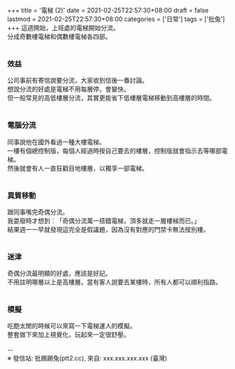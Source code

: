 +++
title = '電梯 (2)'
date = 2021-02-25T22:57:30+08:00
draft = false
lastmod = 2021-02-25T22:57:30+08:00
categories = ['日常']
tags = ['批兔']
+++
這週開始，上班處的電梯開始分流。<br>
分成奇數樓電梯和偶數樓電梯各四部。<br>
<br>
### 效益 
公司事前有寄信說要分流，大家收到信後一番討論。<br>
想說分流的好處是電梯不用每層停，會變快。<br>
但一般常見的高低樓層分流，其實更能省下低樓層電梯移動到高樓層的時間。<br>
<br>
### 電腦分流 
同事說他在國外看過一種大樓電梯。<br>
一樓有個總控制版，每個人經過時按自己要去的樓層，控制版就會指示去等哪部電梯。<br>
然後就會有人一直狂戳目地樓層，以獨享一部電梯。<br>
<br>
### 異質移動 
跟同事嘴完奇偶分流。<br>
我耍廢時才想到︰「奇偶分流萬一搭錯電梯，頂多就走一層樓梯而已。」<br>
結果週一一早就發現這完全是假議題，因為沒有對應的門禁卡無法按別樓。<br>
<br>
### 迷津 
奇偶分流最明顯的好處，應該是好記。<br>
不用註明哪層以上是高樓層。當有客人說要去某樓時，所有人都可以順利指路。<br>
<br>
### 模擬 
吃飽太閒的時候可以來寫一下電梯運人的模擬。<br>
整套做下來加上視覺化，玩起來一定很舒壓。<br>
<br>
--<br>
※ 發信站: 批踢踢兔(ptt2.cc), 來自: xxx.xxx.xxx.xxx (臺灣)<br>
